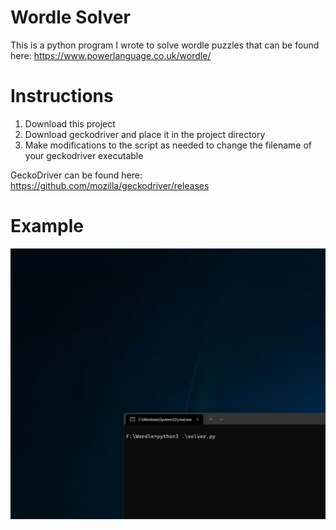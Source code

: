 # Wordle Solver
This is a python program I wrote to solve wordle puzzles that can be found here: https://www.powerlanguage.co.uk/wordle/

# Instructions
1. Download this project
2. Download geckodriver and place it in the project directory
3. Make modifications to the script as needed to change the filename of your geckodriver executable

GeckoDriver can be found here:
https://github.com/mozilla/geckodriver/releases

# Example
![wordle](./wordle.gif)
